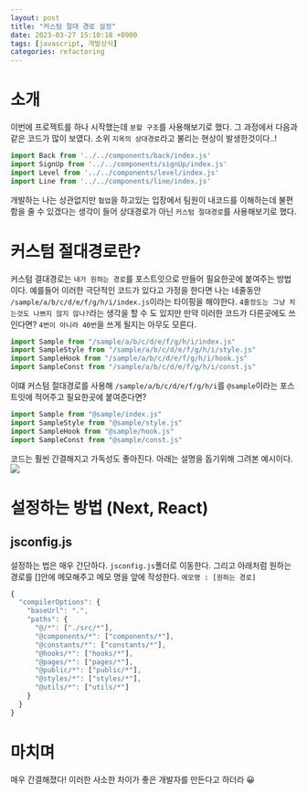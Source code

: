 ```yaml
---
layout: post
title: "커스텀 절대 경로 설정"
date: 2023-03-27 15:10:18 +0900
tags: [javascript, 개발상식]
categories: refactoring
---
```


# 소개
이번에 프로젝트를 하나 시작했는데 `분할 구조`를 사용해보기로 했다.
그 과정에서 다음과 같은 코드가 많이 보였다. 
소위 `지옥의 상대경로`라고 불리는 현상이 발생한것이다..!
```javascript
import Back from '../../components/back/index.js'
import SignUp from '../../components/signUp/index.js'
import Level from '../../components/level/index.js'
import Line from '../../components/line/index.js'
```

개발하는 나는 상관없지만 `협업`을 하고있는 입장에서 팀원이 내코드를 이해하는데 불편함을 줄 수 있겠다는 생각이 들어 
상대경로가 아닌 `커스텀 절대경로`를 사용해보기로 했다. 

# 커스텀 절대경로란?
커스텀 결대경로는 `내가 원하는 경로`를 포스트잇으로 만들어 필요한곳에 붙여주는 방법이다.
예를들어 이러한 극단적인 코드가 있다고 가정을 한다면 
나는 네줄동안 `/sample/a/b/c/d/e/f/g/h/i/index.js`이라는 타이핑을 해야한다.
`4줄정도는 그냥 치는것도 나쁘지 않지 않나?`라는 생각을 할 수 도 있지만 만약 이러한 코드가 다른곳에도 쓰인다면?
`4번이 아니라 40번`을 쓰게 될지는 아무도 모른다.
```javascript
import Sample from "/sample/a/b/c/d/e/f/g/h/i/index.js"
import SampleStyle from "/sample/a/b/c/d/e/f/g/h/i/style.js"
import SampleHook from "/sample/a/b/c/d/e/f/g/h/i/hook.js"
import SampleConst from "/sample/a/b/c/d/e/f/g/h/i/const.js"
```
이떄 커스텀 절대경로를 사용해 `/sample/a/b/c/d/e/f/g/h/i`를 `@sample`이라는 포스트잇에 적어주고 필요한곳에 붙여준다면?
```javascript
import Sample from "@sample/index.js"
import SampleStyle from "@sample/style.js"
import SampleHook from "@sample/hook.js"
import SampleConst from "@sample/const.js"
```
코드는 훨씬 간결해지고 가독성도 좋아진다. 아래는 설명을 돕기위해 그려본 예시이다.
<img src = "https://user-images.githubusercontent.com/44117975/227877927-2360344c-489f-4f7d-96ba-f1e3ceecaf85.svg"/>

# 설정하는 방법 (Next, React)
## jsconfig.js
설정하는 법은 매우 간단하다. `jsconfig.js`폴더로 이동한다. 
그리고 아래처럼 원하는 경로를 []안에 메모해주고 메모 명을 앞에 작성한다.
`메모명 : [원하는 경로]`
```javascript
{
  "compilerOptions": {
    "baseUrl": ".",
    "paths": {
      "@/*": ["./src/*"],
      "@components/*": ["components/*"],
      "@constants/*": ["constants/*"],
      "@hooks/*": ["hooks/*"],
      "@pages/*": ["pages/*"],
      "@public/*": ["public/*"],
      "@styles/*": ["styles/*"],
      "@utils/*": ["utils/*"]
    }
  }
}
```

# 마치며
매우 간결해졌다! 이러한 사소한 차이가 좋은 개발자를 만든다고 하더라 😀